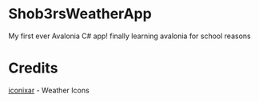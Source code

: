# Shob3rsWeatherApp
My first ever Avalonia C# app! finally learning avalonia for school reasons

# Credits

[iconixar](https://www.flaticon.com/authors/iconixar) - Weather Icons